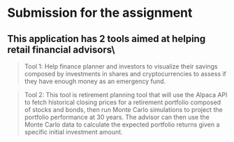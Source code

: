 

# Submission for the assignment

## This application has 2 tools aimed at helping retail financial advisors\

> Tool 1: Help finance planner and investors to visualize their savings composed by investments in shares and cryptocurrencies to assess if they have enough money as an emergency fund.

> Tool 2: This tool is retirement planning tool that will use the Alpaca API to fetch historical closing prices for a retirement portfolio composed of stocks and bonds, then run Monte Carlo simulations to project the portfolio performance at 30 years. The advisor can then use the Monte Carlo data to calculate the expected portfolio returns given a specific initial investment amount.
